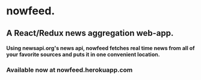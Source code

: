# nowfeed.
## A React/Redux news aggregation web-app.
#### Using newsapi.org's news api, nowfeed fetches real time news from all of your favorite sources and puts it in one convenient location.
### Available now at nowfeed.herokuapp.com
